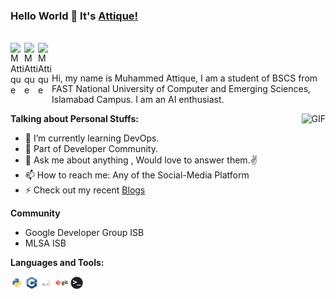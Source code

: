 ### Hello World 👋 It's [Attique!](https://github.com/Mattique20)

<br/>


<a href="https://www.linkedin.com/in/attique20">
<img align="left" alt="M Attique" width="22px" src="https://cdn.jsdelivr.net/npm/simple-icons@v3/icons/linkedin.svg" />
</a>
<a href="https://medium.com/@mattique02">
<img align="left" alt="M Attique" width="22px" src="https://cdn.jsdelivr.net/npm/simple-icons@v3/icons/medium.svg" />
</a>
<a href="https://www.instagram.com/mattique02/">
<img align="left" alt="M Attique" width="22px" src="https://cdn.jsdelivr.net/npm/simple-icons@v3/icons/instagram.svg" />
</a>
<br />

<br />

Hi, my name is Muhammed Attique, I am a student of BSCS from FAST National University of Computer and Emerging Sciences, Islamabad Campus. I am an AI enthusiast.  

<img align="right" alt="GIF" src="https://media.giphy.com/media/USV0ym3bVWQJJmNu3N/giphy.gif" />


**Talking about Personal Stuffs:**

- 🌱 I’m currently learning DevOps.
- 👯 Part of Developer Community.
- 💬 Ask me about anything , Would love to answer them.✌
- 📫 How to reach me: Any of the Social-Media Platform 
- ⚡ Check out my recent [Blogs](https://medium.com/@mattique02)



**Community**
- Google Developer Group ISB
- MLSA ISB

**Languages and Tools:**


<code><img height="20" src="https://raw.githubusercontent.com/github/explore/80688e429a7d4ef2fca1e82350fe8e3517d3494d/topics/python/python.png"></code>
<code><img height="20" src="https://raw.githubusercontent.com/github/explore/80688e429a7d4ef2fca1e82350fe8e3517d3494d/topics/cpp/cpp.png"></code>
<code><img height="20" src="https://raw.githubusercontent.com/github/explore/80688e429a7d4ef2fca1e82350fe8e3517d3494d/topics/mysql/mysql.png"></code>
<code><img height="20" src="https://raw.githubusercontent.com/github/explore/80688e429a7d4ef2fca1e82350fe8e3517d3494d/topics/git/git.png"></code>
<code><img height="20" src="https://raw.githubusercontent.com/github/explore/80688e429a7d4ef2fca1e82350fe8e3517d3494d/topics/terminal/terminal.png"></code>

